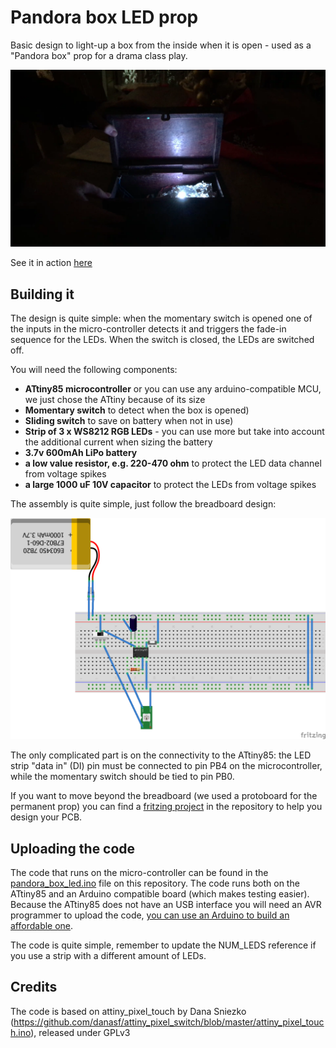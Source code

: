 Pandora box LED prop
====================

Basic design to light-up a box from the inside when it is open - used as a "Pandora box" prop for a drama class play.

![alt text](pandora_box_led.png "PandorabBox LED prop")

See it in action [here](https://youtu.be/LbA9x33jiaw)

Building it
----------

The design is quite simple: when the momentary switch is opened one of the inputs in the micro-controller detects it and triggers the fade-in sequence for the LEDs. When the switch is closed, the LEDs are switched off.

You will need the following components:

* **ATtiny85 microcontroller** or you can use any arduino-compatible MCU, we just chose the ATtiny because of its size
* **Momentary switch** to detect when the box is opened)
* **Sliding switch** to save on battery when not in use)
* **Strip of 3 x WS8212 RGB LEDs** - you can use more but take into account the additional current when sizing the battery
* **3.7v 600mAh LiPo battery**
* **a low value resistor, e.g. 220-470 ohm** to protect the LED data channel from voltage spikes
* **a large 1000 uF 10V capacitor** to protect the LEDs from voltage spikes

The assembly is quite simple, just follow the breadboard design:

![alt text](pandora_box_led_breadboard.png "PandorabBox LED breadboard")

The only complicated part is on the connectivity to the ATtiny85: the LED strip "data in" (DI) pin must be connected to pin PB4 on the microcontroller, while the momentary switch should be tied to pin PB0.

If you want to move beyond the breadboard (we used a protoboard for the permanent prop) you can find a [fritzing project](https://github.com/llmora/electronics/raw/master/pandora_box_led/pandora_box_led.fzz.fzz) in the repository to help you design your PCB.

Uploading the code
------------------
The code that runs on the micro-controller can be found in the [pandora_box_led.ino](pandora_box_led.ino) file on this repository. The code runs both on the ATtiny85 and an Arduino compatible board (which makes testing easier). Because the ATtiny85 does not have an USB interface you will need an AVR programmer to upload the code, [you can use an Arduino to build an affordable one](https://create.arduino.cc/projecthub/arjun/programming-attiny85-with-arduino-uno-afb829).

The code is quite simple, remember to update the NUM_LEDS reference if you use a strip with a different amount of LEDs.

Credits
-------
The code is based on attiny_pixel_touch by Dana Sniezko (https://github.com/danasf/attiny_pixel_switch/blob/master/attiny_pixel_touch.ino), released under GPLv3
